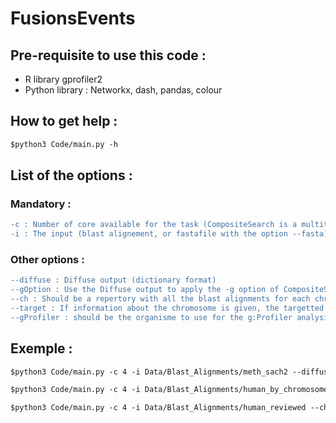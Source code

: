 # FusionsEvents
## Pre-requisite to use this code : 
* R library gprofiler2
* Python library : Networkx, dash, pandas, colour


## How to get help : 
```diff
$python3 Code/main.py -h
```

## List of the options : 
### Mandatory :	
```diff
-c : Number of core available for the task (CompositeSearch is a multithreaded algorithm)
-i : The input (blast alignement, or fastafile with the option --fasta)
```
### Other options :
```diff
--diffuse : Diffuse output (dictionary format)
--gOption : Use the Diffuse output to apply the -g option of CompositeSearch
--ch : Should be a repertory with all the blast alignments for each chromosome (or fasta file with the option --fasta_ch)
--target : If information about the chromosome is given, the targetted chromosome will be displayed ('all' will display the whole network)
--gProfiler : should be the organisme to use for the g:Profiler analysis. (help at https://biit.cs.ut.ee/gprofiler/page/organism-list)
```

## Exemple : 
```diff
$python3 Code/main.py -c 4 -i Data/Blast_Alignments/meth_sach2 --diffuse Result/Diffuse_results/meth_sach2_diffuse.txt --gOption
```
```diff
$python3 Code/main.py -c 4 -i Data/Blast_Alignments/human_by_chromosome/chromosome_19 --gProfiler hsapiens
```
```diff
$python3 Code/main.py -c 4 -i Data/Blast_Alignments/human_reviewed --ch Data/Blast_Alignments/human_by_chromosome --target 19
```
